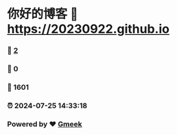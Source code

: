 # 你好的博客 :link: https://20230922.github.io 
### :page_facing_up: [2](https://20230922.github.io/tag.html) 
### :speech_balloon: 0 
### :hibiscus: 1601 
### :alarm_clock: 2024-07-25 14:33:18 
### Powered by :heart: [Gmeek](https://github.com/Meekdai/Gmeek)
